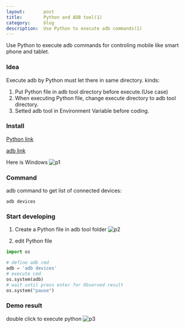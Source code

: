 ```yaml
---
layout:       post
title:        Python and ADB tool(1)
category:     blog
description:  Use Python to execute adb commands(1)
---
```


Use Python to execute adb commands for controling mobile like smart phone and tablet.
### Idea
Execute adb by Python must let there in same directory.
kinds:
1. Put Python file in adb tool directory before execute.(Use case)
2. When executing Python file, change execute directory to adb tool directory.
3. Setted adb tool in Environment Variable before coding.

### Install
[Python link](https://www.python.org/downloads/)

[adb link](https://developer.android.com/studio/releases/platform-tools "adb link")

Here is Windows
![p1](https://github.com/u0652804/u0652804.github.io/blob/master/images/other/up_res/Python_adb/Python_adb_p1.png?raw=true "p1")

### Command
adb command to get list of connected devices:
```shell
adb devices
```

### Start developing
1. Create a Python file in adb tool folder
![p2](https://github.com/u0652804/u0652804.github.io/blob/master/images/other/up_res/Python_adb/Python_adb_p2.png?raw=true "p2")

2. edit Python file

```python
import os

# define adb cmd
adb = 'adb devices'
# execute cmd
os.system(adb)
# wait until press enter for Observed result
os.system("pause")


```

### Demo result
double click to execute python
![p3](https://github.com/u0652804/u0652804.github.io/blob/master/images/other/up_res/Python_adb/Python_adb_p3.png?raw=true "p3")
